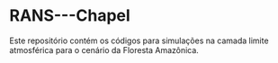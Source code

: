 # RANS---Chapel
Este repositório contém os códigos para simulações na camada limite atmosférica para o cenário da Floresta Amazônica.
